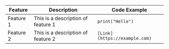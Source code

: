 | Feature       | Description                     | Code Example     |
|---------------|---------------------------------|------------------|
| Feature 1     | This is a description of feature 1 | `print("Hello")` |
| Feature 2     | This is a description of feature 2 | `[Link](https://example.com)` |



